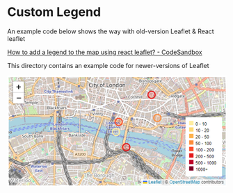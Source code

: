 # Custom Legend

An example code below shows the way with old-version Leaflet & React leaflet

[How to add a legend to the map using react leaflet? - CodeSandbox](https://codesandbox.io/s/how-to-add-a-legend-to-the-map-using-react-leaflet-6yqs5?file=/package.json)

This directory contains an example code for newer-versions of Leaflet

![image-20240725234319546](images/image-20240725234319546.png)
